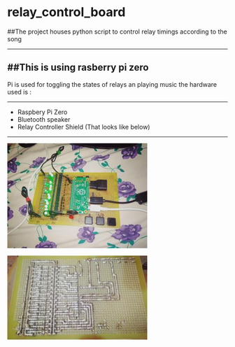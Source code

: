 # relay_control_board

##The project houses python script to control relay timings according to the song

---
##This is using rasberry pi zero
---
Pi is used for toggling the states of relays an playing music
the hardware used is :

---

* Raspbery Pi Zero
* Bluetooth speaker
* Relay Controller Shield (That looks like below)

---



![alt text](circuit.png "Curcuit Board")

![alt text](circuit_trace_back.png "Curcuit Trace")